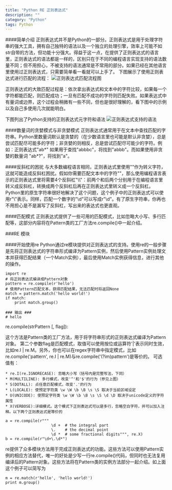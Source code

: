 ```yaml
---
title: "Python RE 正则表达式"
description: ""
category: "Python"
tags: Python
---
```


####简单介绍
正则表达式并不是Python的一部分。正则表达式是用于处理字符串的强大工具，拥有自己独特的语法以及一个独立的处理引擎，效率上可能不如str自带的方法，但功能十分强大。得益于这一点，在提供了正则表达式的语言里，正则表达式的语法都是一样的，区别只在于不同的编程语言实现支持的语法数量不同；但不用担心，不被支持的语法通常是不常用的部分。如果已经在其他语言里使用过正则表达式，只需要简单看一看就可以上手了。
下图展示了使用正则表达式进行匹配的流程：
![正则表达式匹配流程图](http://jiangyt-github-io.qiniudn.com/re-match-workflow.png)

<!-- more -->

正则表达式的大致匹配过程是：依次拿出表达式和文本中的字符比较，如果每一个字符都能匹配，则匹配成功；一旦有匹配不成功的字符则匹配失败。如果表达式中有量词或边界，这个过程会稍微有一些不同，但也是很好理解的，看下图中的示例以及自己多使用几次就能明白。

下图列出了Python支持的正则表达式元字符和语法
![正则表达式支持的语法](http://jiangyt-github-io.qiniudn.com/re-grammars.png)

####数量词的贪婪模式与非贪婪模式
正则表达式通常用于在文本中查找匹配的字符串。Python里数量词默认是贪婪的（在少数语言里也可能是默认非贪婪），总是尝试匹配尽可能多的字符；非贪婪的则相反，总是尝试匹配尽可能少的字符。例如：正则表达式"ab\*" 如果用于查找"abbbc"，将找到"abbb"。而如果使用非贪婪的数量词 "ab\*?"，将找到"a"。

####反斜杠的困扰
与大多数编程语言相同，正则表达式里使用"\"作为转义字符，这就可能造成反斜杠困扰。假如你需要匹配文本中的字符"\"，那么使用编程语言表示的正则表达式里将需要4个反斜杠"\\\\"：前两个和后两个分别用于在编程语言里转义成反斜杠，转换成两个反斜杠后再在正则表达式里转义成一个反斜杠。Python里的原生字符串很好地解决了这个问题，这个例子中的正则表达式可以使用r"\\"表示。同样，匹配一个数字的"\\d"可以写成r"\d"。有了原生字符串，你再也不用担心是不是漏写了反斜杠，写出来的表达式也更直观。

####匹配模式
正则表达式提供了一些可用的匹配模式，比如忽略大小写、多行匹配等，这部分内容将在Pattern类的工厂方法re.compile()中一起介绍。

###RE 模块

####开始使用re
Python通过re模块提供对正则表达式的支持。使用re的一般步骤是先将正则表达式的字符串形式编译为Pattern实例，然后使用Pattern实例处理文本并获得匹配结果（一个Match实例），最后使用Match实例获得信息，进行其他的操作。
<pre><code>import re
# 将正则表达式编译成Pattern对象
pattern = re.compile(r'hello')
# 使用Pattern匹配文本，获得匹配结果，无法匹配时将返回None
match = pattern.match('hello world!')
if match:
    print match.group()

### 输出 ###
# hello
</code></pre>

re.compile(strPattern [, flag]):

这个方法是Pattern类的工厂方法，用于将字符串形式的正则表达式编译为Pattern对象。 第二个参数flag是匹配模式，取值可以使用按位或运算符'|'表示同时生效，比如re.I | re.M。另外，你也可以在regex字符串中指定模式，比如re.compile('pattern', re.I | re.M)与re.compile('(?im)pattern')是等价的。 
可选值有：

    * re.I(re.IGNORECASE): 忽略大小写（括号内是完整写法，下同）
    * M(MULTILINE): 多行模式，改变'^'和'$'的行为（参见上图）
    * S(DOTALL): 点任意匹配模式，改变'.'的行为
    * L(LOCALE): 使预定字符类 \w \W \b \B \s \S 取决于当前区域设定
    * U(UNICODE): 使预定字符类 \w \W \b \B \s \S \d \D 取决于unicode定义的字符属性
    * X(VERBOSE):详细模式。这个模式下正则表达式可以是多行，忽略空白字符，并可以加入注释。以下两个正则表达式是等价的
<pre><code>a = re.compile(r"""
                    \d +  # the integral part
                    \.    # the decimal point
                    \d *  # some fractional digits""", re.X)
b = re.compile(r"\d+\.\d*")
</code></pre>

re提供了众多模块方法用于完成正则表达式的功能。这些方法可以使用Pattern实例的相应方法替代，唯一的好处是少写一行re.compile()代码，但同时也无法复用编译后的Pattern对象。这些方法将在Pattern类的实例方法部分一起介绍。如上面这个例子可以简写为

<pre><code>m = re.match(r'hello', 'hello world!')
print m.group()
</code></pre>


